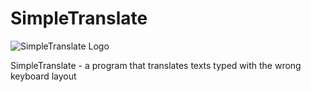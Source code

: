 # SimpleTranslate

![SimpleTranslate Logo](https://i.imgur.com/E3gvkqg.png)

SimpleTranslate - a program that translates texts typed with the wrong keyboard layout
